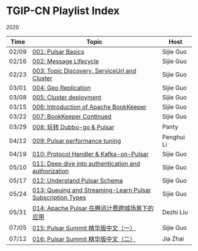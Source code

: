 # TGIP-CN Playlist Index

2020

Time | Topic | Host
---|---|---|
02/09 | [001: Pulsar Basics](episodes/001/README.md) | Sijie Guo
02/16 | [002: Message Lifecycle](episodes/002/README.md) | Sijie Guo
02/23 | [003: Topic Discovery, ServiceUrl and Cluster](episodes/003/README.md) | Sijie Guo
03/01 | [004: Geo Replication](episodes/004/README.md) | Sijie Guo
03/08 | [005: Cluster deployment](episodes/005/README.md) | Sijie Guo
03/15 | [006: Introduction of Apache BookKeeper](episodes/006/README.md) | Sijie Guo
03/22 | [007: BookKeeper Continued](episodes/007/README.md) | Sijie Guo
03/29 | [008: 玩转 Dubbo-go & Pulsar](episodes/008/README.md) | Panty
04/12 | [009: Pulsar performance tuning](episodes/009/README.md) | Penghui Li
04/19 | [010: Protocol Handler & Kafka-on-Pulsar](episodes/010/README.md) | Sijie Guo
05/10 | [011: Deep dive into authentication and authorization](episodes/011/README.md) | Sijie Guo
05/17 | [012: Understand Pulsar Schema](episodes/012/README.md) | Sijie Guo
05/24 | [013: Queuing and Streaming-Learn Pulsar Subscription Types](episodes/013/README.md) | Sijie Guo
05/31 | [014: Apache Pulsar 在腾讯计费跨城场景下的应用](episodes/014/README.md) | Dezhi Liu
07/05 | [015: Pulsar Summit 精华版中文（一）](episodes/015/README.md) | Sijie Guo
07/12 | [016: Pulsar Summit 精华版中文（二）](episodes/016/README.md) | Jia Zhai




